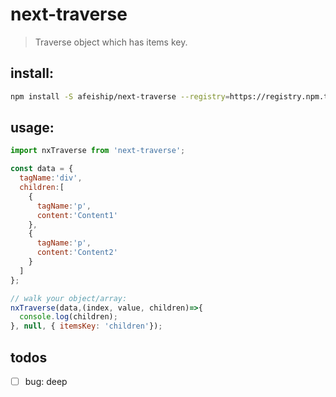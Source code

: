 # next-traverse
> Traverse object which has items key.

## install:
```bash
npm install -S afeiship/next-traverse --registry=https://registry.npm.taobao.org
```

## usage:
```js
import nxTraverse from 'next-traverse';

const data = {
  tagName:'div',
  children:[
    {
      tagName:'p',
      content:'Content1'
    },
    {
      tagName:'p',
      content:'Content2'
    }
  ]
};

// walk your object/array:
nxTraverse(data,(index, value, children)=>{
  console.log(children);
}, null, { itemsKey: 'children'});
```

## todos
- [ ] bug: deep
